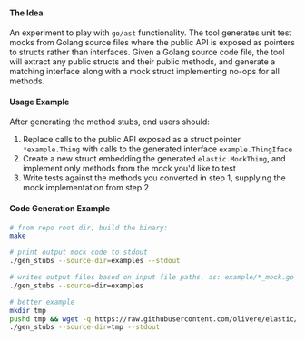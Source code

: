 #### The Idea
An experiment to play with `go/ast` functionality. The tool generates unit test mocks from Golang source files where the public API is exposed as pointers to structs rather than interfaces. Given a Golang source code file, the tool will extract any public structs and their public methods, and generate a matching interface along with a mock struct implementing no-ops for all methods.


#### Usage Example
After generating the method stubs, end users should:
1. Replace calls to the public API exposed as a struct pointer `*example.Thing` with calls to the generated interface `example.ThingIface`
2. Create a new struct embedding the generated `elastic.MockThing`, and implement only methods from the mock you'd like to test
3. Write tests against the methods you converted in step 1, supplying the mock implementation from step 2


#### Code Generation Example
```bash
# from repo root dir, build the binary:
make

# print output mock code to stdout
./gen_stubs --source-dir=examples --stdout

# writes output files based on input file paths, as: example/*_mock.go
./gen_stubs --source=dir=examples

# better example
mkdir tmp
pushd tmp && wget -q https://raw.githubusercontent.com/olivere/elastic/release-branch.v6/client.go && popd
./gen_stubs --source-dir=tmp --stdout
```

